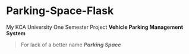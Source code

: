 # Parking-Space-Flask

My KCA University One Semester Project 
**Vehicle Parking Management System**

> For lack of a better name
> **_Parking Space_**
